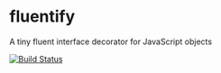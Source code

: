 # fluentify
A tiny fluent interface decorator for JavaScript objects

[![Build Status](https://travis-ci.org/jameshowe/fluentify.svg?branch=master)](https://travis-ci.org/jameshowe/fluentify)
